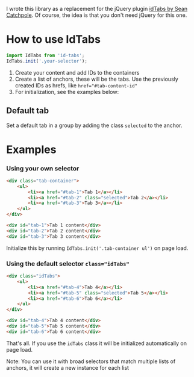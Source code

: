 I wrote this library as a replacement for the jQuery plugin [idTabs by Sean Catchpole](https://www.sunsean.com/idTabs). Of course, the idea is that you don't need jQuery for this one.

# How to use IdTabs

```javascript
import IdTabs from 'id-tabs';
IdTabs.init('.your-selector');
```

1. Create your content and add IDs to the containers
2. Create a list of anchors, these will be the tabs. Use the previously created IDs as hrefs, like `href="#tab-content-id"`
3. For initialization, see the examples below:

## Default tab

Set a default tab in a group by adding the class `selected` to the anchor.

# Examples

### Using your own selector

```html
<div class="tab-container">
    <ul>
        <li><a href="#tab-1">Tab 1</a></li>
        <li><a href="#tab-2" class="selected">Tab 2</a></li>
        <li><a href="#tab-3">Tab 3</a></li>
    </ul>
</div>

<div id="tab-1">Tab 1 content</div>
<div id="tab-2">Tab 2 content</div>
<div id="tab-3">Tab 3 content</div>
```

Initialize this by running `IdTabs.init('.tab-container ul')` on page load.

### Using the default selector `class="idTabs"`

```html
<div class="idTabs">
    <ul>
        <li><a href="#tab-4">Tab 4</a></li>
        <li><a href="#tab-5" class="selected">Tab 5</a></li>
        <li><a href="#tab-6">Tab 6</a></li>
    </ul>
</div>

<div id="tab-4">Tab 4 content</div>
<div id="tab-5">Tab 5 content</div>
<div id="tab-6">Tab 6 content</div>
```

That's all. If you use the `idTabs` class it will be initialized automatically on page load.

Note: You can use it with broad selectors that match multiple lists of anchors, it will create a new instance for each list
